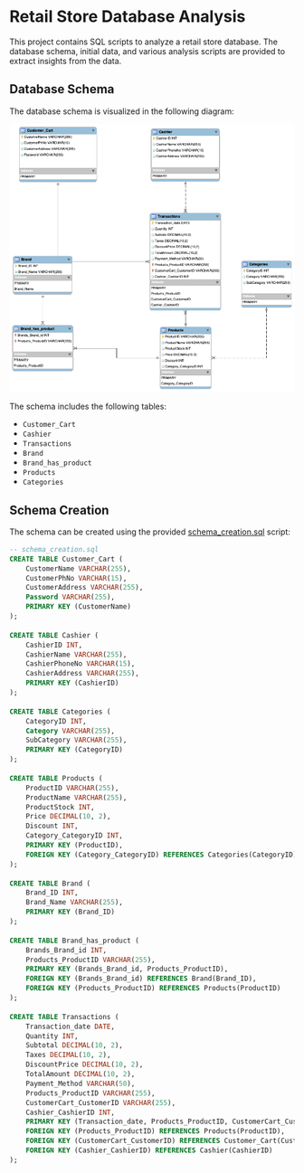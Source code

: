 # Retail Store Database Analysis

This project contains SQL scripts to analyze a retail store database. The database schema, initial data, and various analysis scripts are provided to extract insights from the data.

## Database Schema

The database schema is visualized in the following diagram:

![EER Diagram](eer_diagram/EER_diagram.png)

The schema includes the following tables:
- `Customer_Cart`
- `Cashier`
- `Transactions`
- `Brand`
- `Brand_has_product`
- `Products`
- `Categories`

## Schema Creation

The schema can be created using the provided [schema_creation.sql](sql_scripts/schema_creation.sql) script:

```sql
-- schema_creation.sql
CREATE TABLE Customer_Cart (
    CustomerName VARCHAR(255),
    CustomerPhNo VARCHAR(15),
    CustomerAddress VARCHAR(255),
    Password VARCHAR(255),
    PRIMARY KEY (CustomerName)
);

CREATE TABLE Cashier (
    CashierID INT,
    CashierName VARCHAR(255),
    CashierPhoneNo VARCHAR(15),
    CashierAddress VARCHAR(255),
    PRIMARY KEY (CashierID)
);

CREATE TABLE Categories (
    CategoryID INT,
    Category VARCHAR(255),
    SubCategory VARCHAR(255),
    PRIMARY KEY (CategoryID)
);

CREATE TABLE Products (
    ProductID VARCHAR(255),
    ProductName VARCHAR(255),
    ProductStock INT,
    Price DECIMAL(10, 2),
    Discount INT,
    Category_CategoryID INT,
    PRIMARY KEY (ProductID),
    FOREIGN KEY (Category_CategoryID) REFERENCES Categories(CategoryID)
);

CREATE TABLE Brand (
    Brand_ID INT,
    Brand_Name VARCHAR(255),
    PRIMARY KEY (Brand_ID)
);

CREATE TABLE Brand_has_product (
    Brands_Brand_id INT,
    Products_ProductID VARCHAR(255),
    PRIMARY KEY (Brands_Brand_id, Products_ProductID),
    FOREIGN KEY (Brands_Brand_id) REFERENCES Brand(Brand_ID),
    FOREIGN KEY (Products_ProductID) REFERENCES Products(ProductID)
);

CREATE TABLE Transactions (
    Transaction_date DATE,
    Quantity INT,
    Subtotal DECIMAL(10, 2),
    Taxes DECIMAL(10, 2),
    DiscountPrice DECIMAL(10, 2),
    TotalAmount DECIMAL(10, 2),
    Payment_Method VARCHAR(50),
    Products_ProductID VARCHAR(255),
    CustomerCart_CustomerID VARCHAR(255),
    Cashier_CashierID INT,
    PRIMARY KEY (Transaction_date, Products_ProductID, CustomerCart_CustomerID, Cashier_CashierID),
    FOREIGN KEY (Products_ProductID) REFERENCES Products(ProductID),
    FOREIGN KEY (CustomerCart_CustomerID) REFERENCES Customer_Cart(CustomerName),
    FOREIGN KEY (Cashier_CashierID) REFERENCES Cashier(CashierID)
);